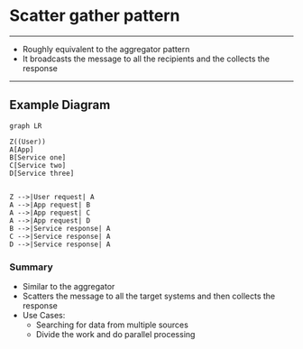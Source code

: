 # Scatter gather pattern

---

- Roughly equivalent to the aggregator pattern
- It broadcasts the message to all the recipients and the collects the response

---

## Example Diagram

```mermaid
graph LR

Z((User))
A[App]
B[Service one]
C[Service two]
D[Service three]


Z -->|User request| A
A -->|App request| B
A -->|App request| C
A -->|App request| D
B -->|Service response| A
C -->|Service response| A
D -->|Service response| A

```

### Summary

- Similar to the aggregator
- Scatters the message to all the target systems and then collects the response
- Use Cases:
  - Searching for data from multiple sources
  - Divide the work and do parallel processing